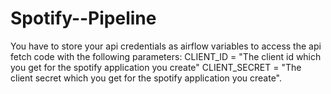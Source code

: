 # Spotify--Pipeline

You have to store your api credentials as airflow variables to access the api fetch code with the following parameters:
CLIENT_ID = "The client id which you get for the spotify application you create" CLIENT_SECRET = "The client secret which you get for the spotify application you create".
